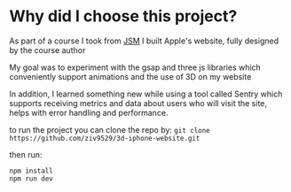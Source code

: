 # Why did I choose this project?

As part of a course I took from [JSM](https://www.jsmastery.pro/) I built Apple's website, fully designed by the course author

My goal was to experiment with the gsap and three js libraries which conveniently support animations and the use of 3D on my website

In addition, I learned something new while using a tool called Sentry which supports receiving metrics and data about users who will visit the site, helps with error handling and performance.

to run the project you can clone the repo by: `git clone https://github.com/ziv9529/3d-iphone-website.git`

then run:

```
npm install
npm run dev
```
